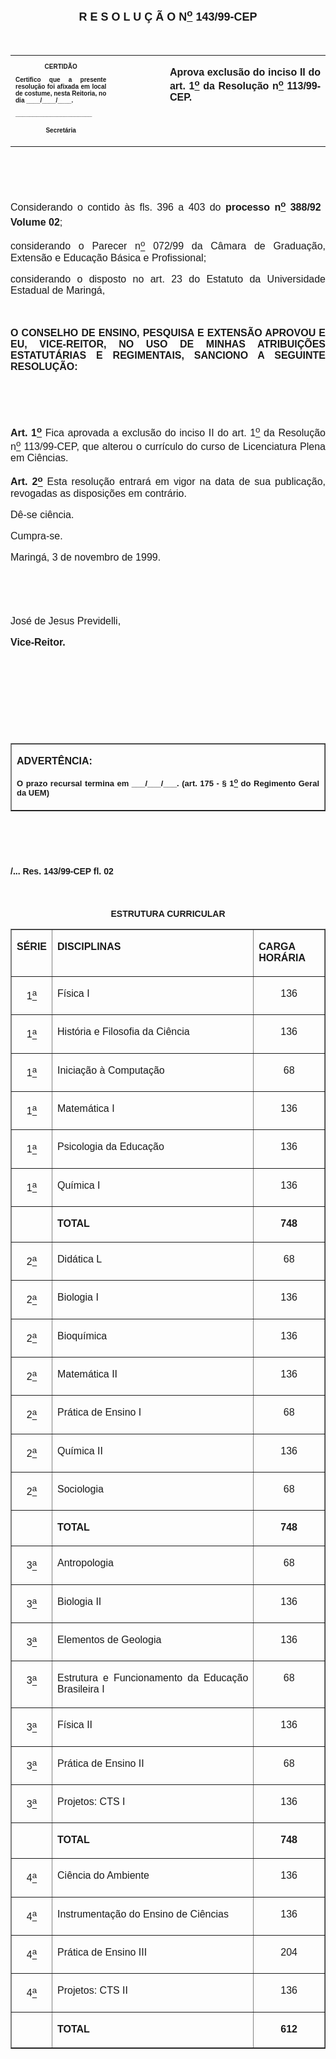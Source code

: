 <BODY>

<B><FONT FACE="Arial" SIZE=4><P ALIGN="CENTER"></P>
<P ALIGN="CENTER">R E S O L U &Ccedil; &Atilde; O  N<U><SUP>o</U></SUP> 143/99-CEP</P>
</B></FONT><FONT FACE="Arial"><P ALIGN="JUSTIFY"></P>
<P ALIGN="JUSTIFY">&nbsp;</P></FONT>
<TABLE CELLSPACING=0 BORDER=0 CELLPADDING=7 WIDTH=621>
<TR><TD WIDTH="32%" VALIGN="TOP">
<B><FONT FACE="Arial" SIZE=1><P ALIGN="CENTER">CERTID&Atilde;O</P>
<P ALIGN="JUSTIFY">   Certifico que a presente resolu&ccedil;&atilde;o foi afixada em local de costume, nesta Reitoria, no dia ____/____/____.</P>
<P ALIGN="JUSTIFY"></P>
<P ALIGN="JUSTIFY">______________________</P>
<P ALIGN="CENTER">Secret&aacute;ria</B></FONT></TD>
<TD WIDTH="17%" VALIGN="TOP">&nbsp;</TD>
<TD WIDTH="52%" VALIGN="TOP">
<B><FONT FACE="Arial" SIZE=3><P ALIGN="JUSTIFY">Aprova exclus&atilde;o do inciso II do art. 1<U><SUP>o</U></SUP> da Resolu&ccedil;&atilde;o n<U><SUP>o</U></SUP> 113/99-CEP.</B></FONT></TD>
</TR>
</TABLE>

<FONT FACE="Arial" SIZE=3><P ALIGN="JUSTIFY"></P>
<P ALIGN="JUSTIFY">&nbsp;</P>
<P ALIGN="JUSTIFY">&nbsp;</P>
<P ALIGN="JUSTIFY">&#9;Considerando o contido &agrave;s fls. 396 a 403 do <B>processo n<U><SUP>o</U></SUP> 388/92  Volume 02</B>;</P>
<P ALIGN="JUSTIFY">&#9;considerando o Parecer n<U><SUP>o</U></SUP> 072/99 da C&acirc;mara de Gradua&ccedil;&atilde;o, Extens&atilde;o e Educa&ccedil;&atilde;o B&aacute;sica e Profissional;</P>
<P ALIGN="JUSTIFY">&#9;considerando o disposto no art. 23 do Estatuto da Universidade Estadual de Maring&aacute;,</P>
<P ALIGN="JUSTIFY"></P>
<P ALIGN="JUSTIFY">&nbsp;</P>
<B><P ALIGN="JUSTIFY">O CONSELHO DE ENSINO, PESQUISA E EXTENS&Atilde;O APROVOU E EU, VICE-REITOR, NO USO DE MINHAS ATRIBUI&Ccedil;&Otilde;ES ESTATUT&Aacute;RIAS E REGIMENTAIS, SANCIONO A SEGUINTE RESOLU&Ccedil;&Atilde;O:</P>
</B><P ALIGN="JUSTIFY"></P>
<P ALIGN="JUSTIFY">&nbsp;</P>
<P ALIGN="JUSTIFY">&nbsp;</P>
<P ALIGN="JUSTIFY">&#9;<B>Art. 1<U><SUP>o</B></U></SUP> Fica aprovada a exclus&atilde;o do inciso II do art. 1<U><SUP>o</U></SUP> da Resolu&ccedil;&atilde;o n<U><SUP>o</U></SUP> 113/99-CEP, que alterou o curr&iacute;culo do curso de Licenciatura Plena em Ci&ecirc;ncias.</P>
<P ALIGN="JUSTIFY">&#9;<B>Art. 2<U><SUP>o</B></U></SUP> Esta resolu&ccedil;&atilde;o entrar&aacute; em vigor na data de sua publica&ccedil;&atilde;o, revogadas as disposi&ccedil;&otilde;es em contr&aacute;rio.</P>
<P ALIGN="JUSTIFY">&#9;D&ecirc;-se ci&ecirc;ncia.</P>
<P ALIGN="JUSTIFY">&#9;Cumpra-se.</P>
<P ALIGN="JUSTIFY"></P>
<P ALIGN="JUSTIFY">Maring&aacute;, 3 de novembro de 1999.</P>
<P ALIGN="JUSTIFY"></P>
<P ALIGN="JUSTIFY">&nbsp;</P>
<P ALIGN="JUSTIFY">&nbsp;</P>
<P ALIGN="JUSTIFY">Jos&eacute; de Jesus Previdelli,</P>
<B><P ALIGN="JUSTIFY">Vice-Reitor.</P>
<P ALIGN="JUSTIFY"></P>
<P ALIGN="JUSTIFY">&nbsp;</P>
<P ALIGN="JUSTIFY">&nbsp;</P>
</B></FONT><FONT SIZE=3><P>&nbsp;</P>
</FONT><FONT FACE="Arial"><P ALIGN="JUSTIFY">&nbsp;</P></FONT>
<TABLE BORDER CELLSPACING=1 CELLPADDING=4 WIDTH=212>
<TR><TD VALIGN="TOP">
<B><FONT FACE="Arial"><P ALIGN="JUSTIFY">ADVERT&Ecirc;NCIA:</P>
</FONT><FONT FACE="Arial" SIZE=2><P ALIGN="JUSTIFY">O prazo recursal termina em ___/___/___. (art. 175 - § 1<U><SUP>o</U></SUP> do Regimento Geral da UEM)</B></FONT></TD>
</TR>
</TABLE>

<FONT FACE="Arial"><P ALIGN="JUSTIFY"></P>
</FONT><FONT SIZE=3><P>&nbsp;</P>
<P>&nbsp;</P>
</FONT><B><FONT FACE="Arial"><P>/... Res. 143/99-CEP&#9;&#9;&#9;&#9;&#9;&#9;&#9;&#9;&#9;fl. 02</P>
</B></FONT><FONT SIZE=3>
<P>&nbsp;</P>
</FONT><B><FONT FACE="Arial"><P ALIGN="CENTER">ESTRUTURA CURRICULAR</P>
</B></FONT><FONT FACE="Arial" SIZE=3><P ALIGN="JUSTIFY"></P></FONT>
<P ALIGN="RIGHT"><TABLE BORDER CELLSPACING=1 CELLPADDING=4 WIDTH=595>
<TR><TD WIDTH="10%" VALIGN="TOP">
<B><FONT FACE="Arial" SIZE=3><P ALIGN="JUSTIFY">S&Eacute;RIE</B></FONT></TD>
<TD WIDTH="67%" VALIGN="TOP">
<B><FONT FACE="Arial" SIZE=3><P ALIGN="JUSTIFY">DISCIPLINAS</B></FONT></TD>
<TD WIDTH="24%" VALIGN="TOP">
<B><FONT FACE="Arial" SIZE=3><P ALIGN="JUSTIFY">CARGA HOR&Aacute;RIA</B></FONT></TD>
</TR>
<TR><TD WIDTH="10%" VALIGN="TOP">
<FONT FACE="Arial" SIZE=3><P ALIGN="CENTER">1<U><SUP>a</U></SUP></FONT></TD>
<TD WIDTH="67%" VALIGN="TOP">
<FONT FACE="Arial" SIZE=3><P ALIGN="JUSTIFY">F&iacute;sica I</FONT></TD>
<TD WIDTH="24%" VALIGN="TOP">
<FONT FACE="Arial" SIZE=3><P ALIGN="CENTER">136</FONT></TD>
</TR>
<TR><TD WIDTH="10%" VALIGN="TOP">
<FONT FACE="Arial" SIZE=3><P ALIGN="CENTER">1<U><SUP>a</U></SUP></FONT></TD>
<TD WIDTH="67%" VALIGN="TOP">
<FONT FACE="Arial" SIZE=3><P ALIGN="JUSTIFY">Hist&oacute;ria e Filosofia da Ci&ecirc;ncia</FONT></TD>
<TD WIDTH="24%" VALIGN="TOP">
<FONT FACE="Arial" SIZE=3><P ALIGN="CENTER">136</FONT></TD>
</TR>
<TR><TD WIDTH="10%" VALIGN="TOP">
<FONT FACE="Arial" SIZE=3><P ALIGN="CENTER">1<U><SUP>a</U></SUP></FONT></TD>
<TD WIDTH="67%" VALIGN="TOP">
<FONT FACE="Arial" SIZE=3><P ALIGN="JUSTIFY">Inicia&ccedil;&atilde;o &agrave; Computa&ccedil;&atilde;o</FONT></TD>
<TD WIDTH="24%" VALIGN="TOP">
<FONT FACE="Arial" SIZE=3><P ALIGN="CENTER">68</FONT></TD>
</TR>
<TR><TD WIDTH="10%" VALIGN="TOP">
<FONT FACE="Arial" SIZE=3><P ALIGN="CENTER">1<U><SUP>a</U></SUP></FONT></TD>
<TD WIDTH="67%" VALIGN="TOP">
<FONT FACE="Arial" SIZE=3><P ALIGN="JUSTIFY">Matem&aacute;tica I</FONT></TD>
<TD WIDTH="24%" VALIGN="TOP">
<FONT FACE="Arial" SIZE=3><P ALIGN="CENTER">136</FONT></TD>
</TR>
<TR><TD WIDTH="10%" VALIGN="TOP">
<FONT FACE="Arial" SIZE=3><P ALIGN="CENTER">1<U><SUP>a</U></SUP></FONT></TD>
<TD WIDTH="67%" VALIGN="TOP">
<FONT FACE="Arial" SIZE=3><P ALIGN="JUSTIFY">Psicologia da Educa&ccedil;&atilde;o </FONT></TD>
<TD WIDTH="24%" VALIGN="TOP">
<FONT FACE="Arial" SIZE=3><P ALIGN="CENTER">136</FONT></TD>
</TR>
<TR><TD WIDTH="10%" VALIGN="TOP">
<FONT FACE="Arial" SIZE=3><P ALIGN="CENTER">1<U><SUP>a</U></SUP></FONT></TD>
<TD WIDTH="67%" VALIGN="TOP">
<FONT FACE="Arial" SIZE=3><P ALIGN="JUSTIFY">Qu&iacute;mica I</FONT></TD>
<TD WIDTH="24%" VALIGN="TOP">
<FONT FACE="Arial" SIZE=3><P ALIGN="CENTER">136</FONT></TD>
</TR>
<TR><TD WIDTH="10%" VALIGN="TOP">&nbsp;</TD>
<TD WIDTH="67%" VALIGN="TOP">
<B><FONT FACE="Arial" SIZE=3><P ALIGN="JUSTIFY">TOTAL</B></FONT></TD>
<TD WIDTH="24%" VALIGN="TOP">
<B><FONT FACE="Arial" SIZE=3><P ALIGN="CENTER">748</B></FONT></TD>
</TR>
<TR><TD WIDTH="10%" VALIGN="TOP">
<FONT FACE="Arial" SIZE=3><P ALIGN="CENTER">2<U><SUP>a</U></SUP></FONT></TD>
<TD WIDTH="67%" VALIGN="TOP">
<FONT FACE="Arial" SIZE=3><P ALIGN="JUSTIFY">Did&aacute;tica L</FONT></TD>
<TD WIDTH="24%" VALIGN="TOP">
<FONT FACE="Arial" SIZE=3><P ALIGN="CENTER">68</FONT></TD>
</TR>
<TR><TD WIDTH="10%" VALIGN="TOP">
<FONT FACE="Arial" SIZE=3><P ALIGN="CENTER">2<U><SUP>a</U></SUP></FONT></TD>
<TD WIDTH="67%" VALIGN="TOP">
<FONT FACE="Arial" SIZE=3><P ALIGN="JUSTIFY">Biologia I</FONT></TD>
<TD WIDTH="24%" VALIGN="TOP">
<FONT FACE="Arial" SIZE=3><P ALIGN="CENTER">136</FONT></TD>
</TR>
<TR><TD WIDTH="10%" VALIGN="TOP">
<FONT FACE="Arial" SIZE=3><P ALIGN="CENTER">2<U><SUP>a</U></SUP></FONT></TD>
<TD WIDTH="67%" VALIGN="TOP">
<FONT FACE="Arial" SIZE=3><P ALIGN="JUSTIFY">Bioqu&iacute;mica</FONT></TD>
<TD WIDTH="24%" VALIGN="TOP">
<FONT FACE="Arial" SIZE=3><P ALIGN="CENTER">136</FONT></TD>
</TR>
<TR><TD WIDTH="10%" VALIGN="TOP">
<FONT FACE="Arial" SIZE=3><P ALIGN="CENTER">2<U><SUP>a</U></SUP></FONT></TD>
<TD WIDTH="67%" VALIGN="TOP">
<FONT FACE="Arial" SIZE=3><P ALIGN="JUSTIFY">Matem&aacute;tica II</FONT></TD>
<TD WIDTH="24%" VALIGN="TOP">
<FONT FACE="Arial" SIZE=3><P ALIGN="CENTER">136</FONT></TD>
</TR>
<TR><TD WIDTH="10%" VALIGN="TOP">
<FONT FACE="Arial" SIZE=3><P ALIGN="CENTER">2<U><SUP>a</U></SUP></FONT></TD>
<TD WIDTH="67%" VALIGN="TOP">
<FONT FACE="Arial" SIZE=3><P ALIGN="JUSTIFY">Pr&aacute;tica de Ensino I</FONT></TD>
<TD WIDTH="24%" VALIGN="TOP">
<FONT FACE="Arial" SIZE=3><P ALIGN="CENTER">68</FONT></TD>
</TR>
<TR><TD WIDTH="10%" VALIGN="TOP">
<FONT FACE="Arial" SIZE=3><P ALIGN="CENTER">2<U><SUP>a</U></SUP></FONT></TD>
<TD WIDTH="67%" VALIGN="TOP">
<FONT FACE="Arial" SIZE=3><P ALIGN="JUSTIFY">Qu&iacute;mica II</FONT></TD>
<TD WIDTH="24%" VALIGN="TOP">
<FONT FACE="Arial" SIZE=3><P ALIGN="CENTER">136</FONT></TD>
</TR>
<TR><TD WIDTH="10%" VALIGN="TOP">
<FONT FACE="Arial" SIZE=3><P ALIGN="CENTER">2<U><SUP>a</U></SUP></FONT></TD>
<TD WIDTH="67%" VALIGN="TOP">
<FONT FACE="Arial" SIZE=3><P ALIGN="JUSTIFY">Sociologia</FONT></TD>
<TD WIDTH="24%" VALIGN="TOP">
<FONT FACE="Arial" SIZE=3><P ALIGN="CENTER">68</FONT></TD>
</TR>
<TR><TD WIDTH="10%" VALIGN="TOP">&nbsp;</TD>
<TD WIDTH="67%" VALIGN="TOP">
<B><FONT FACE="Arial" SIZE=3><P ALIGN="JUSTIFY">TOTAL</B></FONT></TD>
<TD WIDTH="24%" VALIGN="TOP">
<B><FONT FACE="Arial" SIZE=3><P ALIGN="CENTER">748</B></FONT></TD>
</TR>
<TR><TD WIDTH="10%" VALIGN="TOP">
<FONT FACE="Arial" SIZE=3><P ALIGN="CENTER">3<U><SUP>a</U></SUP></FONT></TD>
<TD WIDTH="67%" VALIGN="TOP">
<FONT FACE="Arial" SIZE=3><P ALIGN="JUSTIFY">Antropologia</FONT></TD>
<TD WIDTH="24%" VALIGN="TOP">
<FONT FACE="Arial" SIZE=3><P ALIGN="CENTER">68</FONT></TD>
</TR>
<TR><TD WIDTH="10%" VALIGN="TOP">
<FONT FACE="Arial" SIZE=3><P ALIGN="CENTER">3<U><SUP>a</U></SUP></FONT></TD>
<TD WIDTH="67%" VALIGN="TOP">
<FONT FACE="Arial" SIZE=3><P ALIGN="JUSTIFY">Biologia II</FONT></TD>
<TD WIDTH="24%" VALIGN="TOP">
<FONT FACE="Arial" SIZE=3><P ALIGN="CENTER">136</FONT></TD>
</TR>
<TR><TD WIDTH="10%" VALIGN="TOP">
<FONT FACE="Arial" SIZE=3><P ALIGN="CENTER">3<U><SUP>a</U></SUP></FONT></TD>
<TD WIDTH="67%" VALIGN="TOP">
<FONT FACE="Arial" SIZE=3><P ALIGN="JUSTIFY">Elementos de Geologia </FONT></TD>
<TD WIDTH="24%" VALIGN="TOP">
<FONT FACE="Arial" SIZE=3><P ALIGN="CENTER">136</FONT></TD>
</TR>
<TR><TD WIDTH="10%" VALIGN="TOP">
<FONT FACE="Arial" SIZE=3><P ALIGN="CENTER">3<U><SUP>a</U></SUP></FONT></TD>
<TD WIDTH="67%" VALIGN="TOP">
<FONT FACE="Arial" SIZE=3><P ALIGN="JUSTIFY">Estrutura e Funcionamento da Educa&ccedil;&atilde;o Brasileira I</FONT></TD>
<TD WIDTH="24%" VALIGN="TOP">
<FONT FACE="Arial" SIZE=3><P ALIGN="CENTER">68</FONT></TD>
</TR>
<TR><TD WIDTH="10%" VALIGN="TOP">
<FONT FACE="Arial" SIZE=3><P ALIGN="CENTER">3<U><SUP>a</U></SUP></FONT></TD>
<TD WIDTH="67%" VALIGN="TOP">
<FONT FACE="Arial" SIZE=3><P ALIGN="JUSTIFY">F&iacute;sica II</FONT></TD>
<TD WIDTH="24%" VALIGN="TOP">
<FONT FACE="Arial" SIZE=3><P ALIGN="CENTER">136</FONT></TD>
</TR>
<TR><TD WIDTH="10%" VALIGN="TOP">
<FONT FACE="Arial" SIZE=3><P ALIGN="CENTER">3<U><SUP>a</U></SUP></FONT></TD>
<TD WIDTH="67%" VALIGN="TOP">
<FONT FACE="Arial" SIZE=3><P ALIGN="JUSTIFY">Pr&aacute;tica de Ensino II</FONT></TD>
<TD WIDTH="24%" VALIGN="TOP">
<FONT FACE="Arial" SIZE=3><P ALIGN="CENTER">68</FONT></TD>
</TR>
<TR><TD WIDTH="10%" VALIGN="TOP">
<FONT FACE="Arial" SIZE=3><P ALIGN="CENTER">3<U><SUP>a</U></SUP></FONT></TD>
<TD WIDTH="67%" VALIGN="TOP">
<FONT FACE="Arial" SIZE=3><P ALIGN="JUSTIFY">Projetos: CTS I</FONT></TD>
<TD WIDTH="24%" VALIGN="TOP">
<FONT FACE="Arial" SIZE=3><P ALIGN="CENTER">136</FONT></TD>
</TR>
<TR><TD WIDTH="10%" VALIGN="TOP">&nbsp;</TD>
<TD WIDTH="67%" VALIGN="TOP">
<B><FONT FACE="Arial" SIZE=3><P ALIGN="JUSTIFY">TOTAL</B></FONT></TD>
<TD WIDTH="24%" VALIGN="TOP">
<B><FONT FACE="Arial" SIZE=3><P ALIGN="CENTER">748</B></FONT></TD>
</TR>
<TR><TD WIDTH="10%" VALIGN="TOP">
<FONT FACE="Arial" SIZE=3><P ALIGN="CENTER">4<U><SUP>a</U></SUP></FONT></TD>
<TD WIDTH="67%" VALIGN="TOP">
<FONT FACE="Arial" SIZE=3><P ALIGN="JUSTIFY">Ci&ecirc;ncia do Ambiente</FONT></TD>
<TD WIDTH="24%" VALIGN="TOP">
<FONT FACE="Arial" SIZE=3><P ALIGN="CENTER">136</FONT></TD>
</TR>
<TR><TD WIDTH="10%" VALIGN="TOP">
<FONT FACE="Arial" SIZE=3><P ALIGN="CENTER">4<U><SUP>a</U></SUP></FONT></TD>
<TD WIDTH="67%" VALIGN="TOP">
<FONT FACE="Arial" SIZE=3><P ALIGN="JUSTIFY">Instrumenta&ccedil;&atilde;o do Ensino de Ci&ecirc;ncias</FONT></TD>
<TD WIDTH="24%" VALIGN="TOP">
<FONT FACE="Arial" SIZE=3><P ALIGN="CENTER">136</FONT></TD>
</TR>
<TR><TD WIDTH="10%" VALIGN="TOP">
<FONT FACE="Arial" SIZE=3><P ALIGN="CENTER">4<U><SUP>a</U></SUP></FONT></TD>
<TD WIDTH="67%" VALIGN="TOP">
<FONT FACE="Arial" SIZE=3><P ALIGN="JUSTIFY">Pr&aacute;tica de Ensino III</FONT></TD>
<TD WIDTH="24%" VALIGN="TOP">
<FONT FACE="Arial" SIZE=3><P ALIGN="CENTER">204</FONT></TD>
</TR>
<TR><TD WIDTH="10%" VALIGN="TOP">
<FONT FACE="Arial" SIZE=3><P ALIGN="CENTER">4<U><SUP>a</U></SUP></FONT></TD>
<TD WIDTH="67%" VALIGN="TOP">
<FONT FACE="Arial" SIZE=3><P ALIGN="JUSTIFY">Projetos: CTS II</FONT></TD>
<TD WIDTH="24%" VALIGN="TOP">
<FONT FACE="Arial" SIZE=3><P ALIGN="CENTER">136</FONT></TD>
</TR>
<TR><TD WIDTH="10%" VALIGN="TOP">&nbsp;</TD>
<TD WIDTH="67%" VALIGN="TOP">
<B><FONT FACE="Arial" SIZE=3><P ALIGN="JUSTIFY">TOTAL</B></FONT></TD>
<TD WIDTH="24%" VALIGN="TOP">
<B><FONT FACE="Arial" SIZE=3><P ALIGN="CENTER">612</B></FONT></TD>
</TR>
</TABLE>
</P>

<FONT FACE="Arial" SIZE=3><P ALIGN="JUSTIFY"></P>
</FONT><FONT SIZE=3><P>&nbsp;</P></FONT></BODY>

